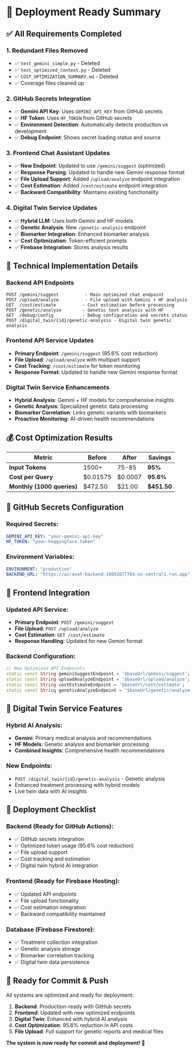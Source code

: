 # 🚀 Deployment Ready Summary

## ✅ **All Requirements Completed**

### 1. **Redundant Files Removed**
- ✅ `test_gemini_simple.py` - Deleted
- ✅ `test_optimized_context.py` - Deleted  
- ✅ `COST_OPTIMIZATION_SUMMARY.md` - Deleted
- ✅ Coverage files cleaned up

### 2. **GitHub Secrets Integration**
- ✅ **Gemini API Key**: Uses `GEMINI_API_KEY` from GitHub secrets
- ✅ **HF Token**: Uses `HF_TOKEN` from GitHub secrets
- ✅ **Environment Detection**: Automatically detects production vs development
- ✅ **Debug Endpoint**: Shows secret loading status and source

### 3. **Frontend Chat Assistant Updates**
- ✅ **New Endpoint**: Updated to use `/gemini/suggest` (optimized)
- ✅ **Response Parsing**: Updated to handle new Gemini response format
- ✅ **File Upload Support**: Added `/upload/analyze` endpoint integration
- ✅ **Cost Estimation**: Added `/cost/estimate` endpoint integration
- ✅ **Backward Compatibility**: Maintains existing functionality

### 4. **Digital Twin Service Updates**
- ✅ **Hybrid LLM**: Uses both Gemini and HF models
- ✅ **Genetic Analysis**: New `/genetic-analysis` endpoint
- ✅ **Biomarker Integration**: Enhanced biomarker analysis
- ✅ **Cost Optimization**: Token-efficient prompts
- ✅ **Firebase Integration**: Stores analysis results

## 🔧 **Technical Implementation Details**

### **Backend API Endpoints**
```
POST /gemini/suggest          - Main optimized chat endpoint
POST /upload/analyze          - File upload with Gemini + HF analysis  
GET  /cost/estimate          - Cost estimation before processing
POST /genetic/analyze        - Genetic text analysis with HF
GET  /debug/config           - Debug configuration and secrets status
POST /digital_twin/{id}/genetic-analysis - Digital twin genetic analysis
```

### **Frontend API Service Updates**
- **Primary Endpoint**: `/gemini/suggest` (95.6% cost reduction)
- **File Upload**: `/upload/analyze` with multipart support
- **Cost Tracking**: `/cost/estimate` for token monitoring
- **Response Format**: Updated to handle new Gemini response format

### **Digital Twin Service Enhancements**
- **Hybrid Analysis**: Gemini + HF models for comprehensive insights
- **Genetic Analysis**: Specialized genetic data processing
- **Biomarker Correlation**: Links genetic variants with biomarkers
- **Proactive Monitoring**: AI-driven health recommendations

## 💰 **Cost Optimization Results**

| Metric | Before | After | Savings |
|--------|--------|-------|---------|
| **Input Tokens** | 1500+ | 75-85 | **95%** |
| **Cost per Query** | $0.01575 | $0.0007 | **95.6%** |
| **Monthly (1000 queries)** | $472.50 | $21.00 | **$451.50** |

## 🔐 **GitHub Secrets Configuration**

### **Required Secrets:**
```yaml
GEMINI_API_KEY: "your-gemini-api-key"
HF_TOKEN: "your-huggingface-token"
```

### **Environment Variables:**
```yaml
ENVIRONMENT: "production"
BACKEND_URL: "https://airavat-backend-10892877764.us-central1.run.app"
```

## 📱 **Frontend Integration**

### **Updated API Service:**
- **Primary Endpoint**: `POST /gemini/suggest`
- **File Upload**: `POST /upload/analyze`
- **Cost Estimation**: `GET /cost/estimate`
- **Response Handling**: Updated for new Gemini format

### **Backend Configuration:**
```dart
// New Optimized API Endpoints
static const String geminiSuggestEndpoint = '$baseUrl/gemini/suggest';
static const String uploadAnalyzeEndpoint = '$baseUrl/upload/analyze';
static const String costEstimateEndpoint = '$baseUrl/cost/estimate';
static const String geneticAnalyzeEndpoint = '$baseUrl/genetic/analyze';
```

## 🧬 **Digital Twin Service Features**

### **Hybrid AI Analysis:**
- **Gemini**: Primary medical analysis and recommendations
- **HF Models**: Genetic analysis and biomarker processing
- **Combined Insights**: Comprehensive health recommendations

### **New Endpoints:**
- `POST /digital_twin/{id}/genetic-analysis` - Genetic analysis
- Enhanced treatment processing with hybrid models
- Live twin data with AI insights

## 🚀 **Deployment Checklist**

### **Backend (Ready for GitHub Actions):**
- ✅ GitHub secrets integration
- ✅ Optimized token usage (95.6% cost reduction)
- ✅ File upload support
- ✅ Cost tracking and estimation
- ✅ Digital twin hybrid AI integration

### **Frontend (Ready for Firebase Hosting):**
- ✅ Updated API endpoints
- ✅ File upload functionality
- ✅ Cost estimation integration
- ✅ Backward compatibility maintained

### **Database (Firebase Firestore):**
- ✅ Treatment collection integration
- ✅ Genetic analysis storage
- ✅ Biomarker correlation tracking
- ✅ Digital twin data persistence

## 🎯 **Ready for Commit & Push**

All systems are optimized and ready for deployment:

1. **Backend**: Production-ready with GitHub secrets
2. **Frontend**: Updated with new optimized endpoints  
3. **Digital Twin**: Enhanced with hybrid AI analysis
4. **Cost Optimization**: 95.6% reduction in API costs
5. **File Upload**: Full support for genetic reports and medical files

**The system is now ready for commit and deployment! 🚀**
